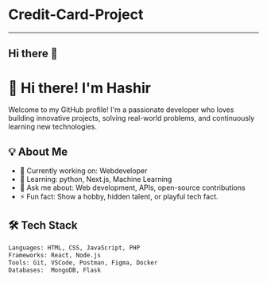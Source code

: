 # Credit-Card-Project
-----------------------

## Hi there 👋

# 👋 Hi there! I'm Hashir 

Welcome to my GitHub profile! I'm a passionate developer who loves building innovative projects, solving real-world problems, and continuously learning new technologies.

## 💡 About Me

- 🔭 Currently working on: Webdeveloper
- 🌱 Learning:  python, Next.js, Machine Learning
- 💬 Ask me about: Web development, APIs, open-source contributions
- ⚡ Fun fact: Show a hobby, hidden talent, or playful tech fact.

## 🛠️ Tech Stack

```html
Languages: HTML, CSS, JavaScript, PHP  
Frameworks: React, Node.js 
Tools: Git, VSCode, Postman, Figma, Docker  
Databases:  MongoDB, Flask
